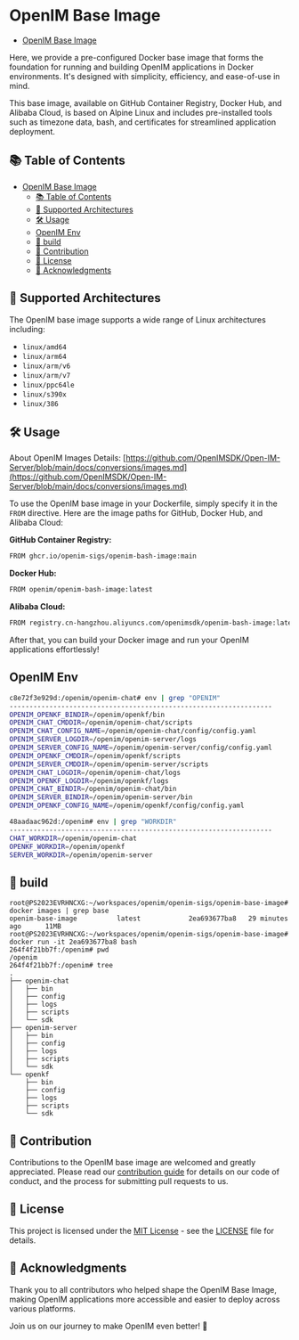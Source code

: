 # OpenIM Base Image

+ [OpenIM Base Image](https://github.com/openim-sigs/openim-base-image/actions)

Here, we provide a pre-configured Docker base image that forms the foundation for running and building OpenIM applications in Docker environments. It's designed with simplicity, efficiency, and ease-of-use in mind.

This base image, available on GitHub Container Registry, Docker Hub, and Alibaba Cloud, is based on Alpine Linux and includes pre-installed tools such as timezone data, bash, and certificates for streamlined application deployment.

## 📚 Table of Contents

- [OpenIM Base Image](#openim-base-image)
  - [📚 Table of Contents](#-table-of-contents)
  - [🔭 Supported Architectures](#-supported-architectures)
  - [🛠 Usage](#-usage)
  - [OpenIM Env](#openim-env)
  - [🎯 build](#-build)
  - [🤝 Contribution](#-contribution)
  - [📄 License](#-license)
  - [🌟 Acknowledgments](#-acknowledgments)


## 🔭 Supported Architectures

The OpenIM base image supports a wide range of Linux architectures including:

- `linux/amd64`
- `linux/arm64`
- `linux/arm/v6`
- `linux/arm/v7`
- `linux/ppc64le`
- `linux/s390x`
- `linux/386`

## 🛠 Usage

About OpenIM Images Details: [https://github.com/OpenIMSDK/Open-IM-Server/blob/main/docs/conversions/images.md](https://github.com/OpenIMSDK/Open-IM-Server/blob/main/docs/conversions/images.md)

To use the OpenIM base image in your Dockerfile, simply specify it in the `FROM` directive. Here are the image paths for GitHub, Docker Hub, and Alibaba Cloud:

**GitHub Container Registry:**

```bash
FROM ghcr.io/openim-sigs/openim-bash-image:main
```

**Docker Hub:**

```bash
FROM openim/openim-bash-image:latest
```

**Alibaba Cloud:**

```bash
FROM registry.cn-hangzhou.aliyuncs.com/openimsdk/openim-bash-image:latest
```

After that, you can build your Docker image and run your OpenIM applications effortlessly!

## OpenIM Env

```bash
c8e72f3e929d:/openim/openim-chat# env | grep "OPENIM"
------------------------------------------------------------------
OPENIM_OPENKF_BINDIR=/openim/openkf/bin
OPENIM_CHAT_CMDDIR=/openim/openim-chat/scripts
OPENIM_CHAT_CONFIG_NAME=/openim/openim-chat/config/config.yaml
OPENIM_SERVER_LOGDIR=/openim/openim-server/logs
OPENIM_SERVER_CONFIG_NAME=/openim/openim-server/config/config.yaml
OPENIM_OPENKF_CMDDIR=/openim/openkf/scripts
OPENIM_SERVER_CMDDIR=/openim/openim-server/scripts
OPENIM_CHAT_LOGDIR=/openim/openim-chat/logs
OPENIM_OPENKF_LOGDIR=/openim/openkf/logs
OPENIM_CHAT_BINDIR=/openim/openim-chat/bin
OPENIM_SERVER_BINDIR=/openim/openim-server/bin
OPENIM_OPENKF_CONFIG_NAME=/openim/openkf/config/config.yaml

48aadaac962d:/openim# env | grep "WORKDIR"
------------------------------------------------------------------
CHAT_WORKDIR=/openim/openim-chat
OPENKF_WORKDIR=/openim/openkf
SERVER_WORKDIR=/openim/openim-server
```

## 🎯 build
```
root@PS2023EVRHNCXG:~/workspaces/openim/openim-sigs/openim-base-image# docker images | grep base
openim-base-image          latest            2ea693677ba8   29 minutes ago      11MB
root@PS2023EVRHNCXG:~/workspaces/openim/openim-sigs/openim-base-image# docker run -it 2ea693677ba8 bash
264f4f21bb7f:/openim# pwd
/openim
264f4f21bb7f:/openim# tree
.
├── openim-chat
│   ├── bin
│   ├── config
│   ├── logs
│   ├── scripts
│   └── sdk
├── openim-server
│   ├── bin
│   ├── config
│   ├── logs
│   ├── scripts
│   └── sdk
└── openkf
    ├── bin
    ├── config
    ├── logs
    ├── scripts
    └── sdk
```

## 🤝 Contribution

Contributions to the OpenIM base image are welcomed and greatly appreciated. Please read our [contribution guide](./CONTRIBUTING.md) for details on our code of conduct, and the process for submitting pull requests to us.

## 📄 License

This project is licensed under the [MIT License](./LICENSE) - see the [LICENSE](./LICENSE) file for details.

## 🌟 Acknowledgments

Thank you to all contributors who helped shape the OpenIM Base Image, making OpenIM applications more accessible and easier to deploy across various platforms.

Join us on our journey to make OpenIM even better! 🚀
